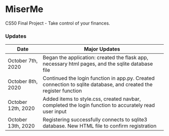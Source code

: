 # MiserMe
CS50 Final Project - Take control of your finances.

### Updates

| Date | Major Updates |
| ------------- | ------------- |
| October 7th, 2020 | Began the application: created the flask app, necessary html pages, and the sqlite database file |
| October 8th, 2020 | Continued the login function in app.py. Created connection to sqlite database, and created the register function |
| October 12th, 2020 | Added items to style.css, created navbar, completed the login function to accurately read user input |
| October 13th, 2020 | Registering successfully connects to sqlite3 database. New HTML file to confirm registration |

